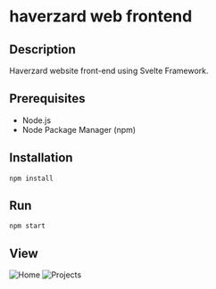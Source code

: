 # haverzard web frontend
## Description
Haverzard website front-end using Svelte Framework.

## Prerequisites
- Node.js
- Node Package Manager (npm)

## Installation
```npm install```

## Run
```npm start```

## View
![Home](git_assets/home.png)
![Projects](git_assets/projects.png)